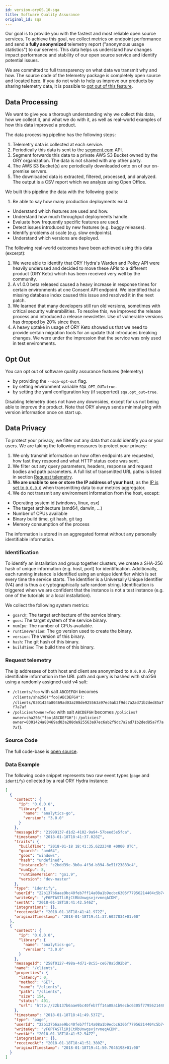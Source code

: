 ```yaml
---
id: version-oryOS.10-sqa
title: Software Quality Assurance
original_id: sqa
---
```


Our goal is to provide you with the fastest and most reliable open source
services. To achieve this goal, we collect metrics on endpoint performance and
send a **fully anonymized** telemetry report ("anonymous usage statistics") to
our servers. This data helps us understand how changes impact performance and
stability of our open source service and identify potential issues.

We are committed to full transparency on what data we transmit why and how. The
source code of the telemetry package is completely open source and located
[here](https://github.com/ory/x/blob/master/metricsx). If you do not wish to
help us improve our products by sharing telemetry data, it is possible to
[opt out of this feature](#opt-out).

## Data Processing

We want to give you a thorough understanding why we collect this data, how we
collect it, and what we do with it, as well as real-world examples of how this
data improved a product.

The data processing pipeline has the following steps:

1. Telemetry data is collected at each service.
2. Periodically this data is sent to the [segment.com](https://segment.com/)
   API.
3. Segment forwards this data to a private AWS S3 Bucket owned by the ORY
   organization. The data is not shared with any other party.
4. The AWS S3 Bucket(s) are periodically downloaded onto on of our on-premise
   servers.
5. The downloaded data is extracted, filtered, processed, and analyzed. The
   output is a CSV report which we analyze using Open Office.

We built this pipeline the data with the following goals:

1. Be able to say how many production deployments exist.

- Understand which features are used and how.
- Understand how much throughput deployments handle.
- Evaluate how frequently specific features are used.
- Detect issues introduced by new features (e.g. buggy releases).
- Identify problems at scale (e.g. slow endpoints).
- Understand which versions are deployed.

The following real-world outcomes have been achieved using this data (excerpt):

1. We were able to identify that ORY Hydra's Warden and Policy API were heavily
   underused and decided to move these APIs to a different product (ORY Keto)
   which has been received very well by the community.
2. A v1.0.0 beta released caused a heavy increase in response times for certain
   environments at one Consent API endpoint. We identified that a missing
   database index caused this issue and resolved it in the next patch.
3. We learned that many developers still run old versions, sometimes with
   critical security vulnerabilities. To resolve this, we improved the release
   process and introduced a release newsletter. Use of vulnerable versions has
   dropped by 20% since then.
4. A heavy uptake in usage of ORY Keto showed us that we need to provide certain
   migration tools for an update that introduces breaking changes. We were under
   the impression that the service was only used in test environments.

## Opt Out

You can opt out of software quality assurance features (telemetry)

- by providing the `--sqa-opt-out` flag.
- by setting environment variable `SQA_OPT_OUT=true`.
- by setting the yaml configuration key (if supported) `sqa.opt_out=true`.

Disabling telemetry does not have any downsides, except for us not being able to
improve the product. Note that ORY always sends minimal ping with version
information once on start up.

## Data Privacy

To protect your privacy, we filter out any data that could identify you or your
users. We are taking the following measures to protect your privacy:

1. We only transmit information on how often endpoints are requested, how fast
   they respond and what HTTP status code was sent.
2. We filter out any query parameters, headers, response and request bodies and
   path parameters. A full list of transmitted URL paths is listed in section
   [Request telemetry](#request-telemetry).
3. **We are unable to see or store the IP address of your host**, as the
   [IP is set to `0.0.0.0`](https://github.com/ory/x/blob/master/metricsx/middleware.go)
   when transmitting data to our metrics aggregator.
4. We do not transmit any environment information from the host, except:

- Operating system id (windows, linux, osx)
- The target architecture (amd64, darwin, ...)
- Number of CPUs available
- Binary build time, git hash, git tag
- Memory consumption of the process

The information is stored in an aggregated format without any personally
identifiable information.

### Identification

To identify an installation and group together clusters, we create a SHA-256
hash of unique information (e.g. host, port) for identification. Additionally,
each running instance is identified using an unique identifier which is set
every time the service starts. The identifier is a Universally Unique Identifier
(V4) and is thus a cryptographically safe random string. Identification is
triggered when we are confident that the instance is not a test instance (e.g.
one of the tutorials or a local installation).

We collect the following system metrics:

- `goarch`: The target architecture of the service binary.
- `goos`: The target system of the service binary.
- `numCpu`: The number of CPUs available.
- `runtimeVersion`: The go version used to create the binary.
- `version`: The version of this binary.
- `hash`: The git hash of this binary.
- `buildTime`: The build time of this binary.

### Request telemetry

The ip addresses of both host and client are anonymized to `0.0.0.0`. Any
identifiable information in the URL path and query is hashed with sha256 using a
randomly assigned uuid v4 salt:

- `/clients/foo` with salt `ABCDEFGH` becomes `/clients/sha256("foo|ABCDEFGH")`:
  `/clients/0301424a80469ad03a208de925563a97ec6ab2f9dc7a2ad71b2ded85a7f7a7af`
- `/policies?owner=foo` with salt `ABCDEFGH` becomes
  `/policies?owner=sha256("foo|ABCDEFGH")`:
  `/policies?owner=0301424a80469ad03a208de925563a97ec6ab2f9dc7a2ad71b2ded85a7f7a7af`).

### Source Code

The full code-base is [open source](https://github.com/ory/metrics-middleware).

### Data Example

The following code snippet represents two raw event types (`page` and
`identify`) collected by a real ORY Hydra instance:

```json
[
  {
    "context": {
      "ip": "0.0.0.0",
      "library": {
        "name": "analytics-go",
        "version": "3.0.0"
      }
    },
    "messageId": "21999137-d1d2-4102-9a94-57beed5e5fca",
    "timestamp": "2018-01-18T18:41:37.028Z",
    "traits": {
      "buildTime": "2018-01-18 18:41:35.6222348 +0000 UTC",
      "goarch": "amd64",
      "goos": "windows",
      "hash": "undefined",
      "instanceId": "c2bdd39c-3b0a-4f3d-b394-8e51f23833c4",
      "numCpu": 8,
      "runtimeVersion": "go1.9",
      "version": "dev-master"
    },
    "type": "identify",
    "userId": "22b137b6aae9bc40feb7ff14a08a1b9ecbc6305f77956214404c5b744c3b3fe2",
    "writeKey": "yF6PTASTliRjCtRbUnwgsvjrvneqACDM",
    "sentAt": "2018-01-18T18:41:42.546Z",
    "integrations": {},
    "receivedAt": "2018-01-18T18:41:41.972Z",
    "originalTimestamp": "2018-01-18T19:41:37.6027834+01:00"
  },
  {
    "context": {
      "ip": "0.0.0.0",
      "library": {
        "name": "analytics-go",
        "version": "3.0.0"
      }
    },
    "messageId": "258f0127-498a-4d71-8c55-ce678a5d92b8",
    "name": "/clients",
    "properties": {
      "latency": 0,
      "method": "GET",
      "name": "/clients",
      "path": "/clients",
      "size": 154,
      "status": 401,
      "url": "http://22b137b6aae9bc40feb7ff14a08a1b9ecbc6305f77956214404c5b744c3b3fe2/clients"
    },
    "timestamp": "2018-01-18T18:41:49.537Z",
    "type": "page",
    "userId": "22b137b6aae9bc40feb7ff14a08a1b9ecbc6305f77956214404c5b744c3b3fe2",
    "writeKey": "yF6PTASTliRjCtRbUnwgsvjrvneqACDM",
    "sentAt": "2018-01-18T18:41:52.547Z",
    "integrations": {},
    "receivedAt": "2018-01-18T18:41:51.380Z",
    "originalTimestamp": "2018-01-18T19:41:50.7046198+01:00"
  }
]
```
